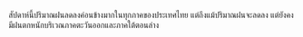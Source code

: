 สัปดาห์นี้ปริมาณฝนลดลงค่อนข้างมากในทุกภาคของประเทศไทย แต่ถึงแม้ปริมาณฝนจะลดลง แต่ยังคงมีฝนตกหนักบริเวณภาคตะวันออกและภาคใต้ตอนล่าง
